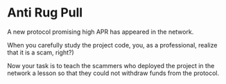 # Anti Rug Pull

A new protocol promising high APR has appeared in the network.

When you carefully study the project code, you, as a professional, realize that it is a scam, right?)

Now your task is to teach the scammers who deployed the project in the network a lesson so that they could not withdraw funds from the protocol.
